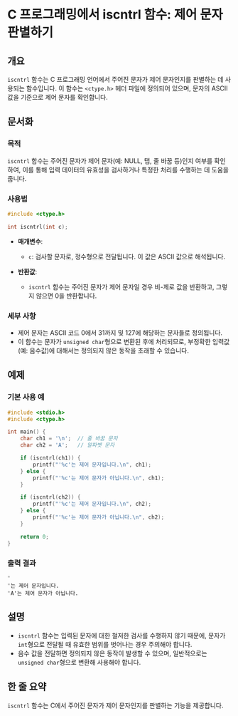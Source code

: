 <!--
Meta Description: # C 프로그래밍에서 iscntrl 함수: 제어 문자 판별하기 ## 개요 `iscntrl` 함수는 C 프로그래밍 언어에서 주어진 문자가 제어 문자인지를 판별하는 데 사용되는 함수입니다. 이 함수는 `<ctype.h>` 헤더 파일에 정의되어 있으며, 문자의 ASCII 값...
Meta Keywords: iscntrl, 문자가, 함수는, 주어진, int
-->

# C 프로그래밍에서 iscntrl 함수: 제어 문자 판별하기

## 개요
`iscntrl` 함수는 C 프로그래밍 언어에서 주어진 문자가 제어 문자인지를 판별하는 데 사용되는 함수입니다. 이 함수는 `<ctype.h>` 헤더 파일에 정의되어 있으며, 문자의 ASCII 값을 기준으로 제어 문자를 확인합니다.

## 문서화

### 목적
`iscntrl` 함수는 주어진 문자가 제어 문자(예: NULL, 탭, 줄 바꿈 등)인지 여부를 확인하여, 이를 통해 입력 데이터의 유효성을 검사하거나 특정한 처리를 수행하는 데 도움을 줍니다.

### 사용법
```c
#include <ctype.h>

int iscntrl(int c);
```

- **매개변수**: 
  - `c`: 검사할 문자로, 정수형으로 전달됩니다. 이 값은 ASCII 값으로 해석됩니다.
  
- **반환값**: 
  - `iscntrl` 함수는 주어진 문자가 제어 문자일 경우 비-제로 값을 반환하고, 그렇지 않으면 0을 반환합니다.

### 세부 사항
- 제어 문자는 ASCII 코드 0에서 31까지 및 127에 해당하는 문자들로 정의됩니다.
- 이 함수는 문자가 `unsigned char`형으로 변환된 후에 처리되므로, 부정확한 입력값(예: 음수값)에 대해서는 정의되지 않은 동작을 초래할 수 있습니다.

## 예제

### 기본 사용 예
```c
#include <stdio.h>
#include <ctype.h>

int main() {
    char ch1 = '\n';  // 줄 바꿈 문자
    char ch2 = 'A';   // 알파벳 문자

    if (iscntrl(ch1)) {
        printf("'%c'는 제어 문자입니다.\n", ch1);
    } else {
        printf("'%c'는 제어 문자가 아닙니다.\n", ch1);
    }

    if (iscntrl(ch2)) {
        printf("'%c'는 제어 문자입니다.\n", ch2);
    } else {
        printf("'%c'는 제어 문자가 아닙니다.\n", ch2);
    }

    return 0;
}
```

### 출력 결과
```
'
'는 제어 문자입니다.
'A'는 제어 문자가 아닙니다.
```

## 설명
- `iscntrl` 함수는 입력된 문자에 대한 철저한 검사를 수행하지 않기 때문에, 문자가 `int`형으로 전달될 때 유효한 범위를 벗어나는 경우 주의해야 합니다.
- 음수 값을 전달하면 정의되지 않은 동작이 발생할 수 있으며, 일반적으로는 `unsigned char`형으로 변환해 사용해야 합니다.

## 한 줄 요약
`iscntrl` 함수는 C에서 주어진 문자가 제어 문자인지를 판별하는 기능을 제공합니다.
